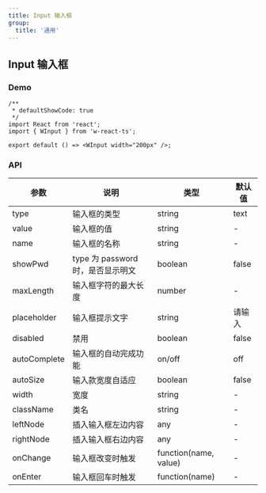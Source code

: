 ```yaml
---
title: Input 输入框
group:
  title: '通用'
---
```


## Input 输入框

### Demo

```tsx
/**
 * defaultShowCode: true
 */
import React from 'react';
import { WInput } from 'w-react-ts';

export default () => <WInput width="200px" />;
```

### API

| 参数         | 说明                              | 类型                  | 默认值 |
| ------------ | --------------------------------- | --------------------- | ------ |
| type         | 输入框的类型                      | string                | text   |
| value        | 输入框的值                        | string                | -      |
| name         | 输入框的名称                      | string                | -      |
| showPwd      | type 为 password 时，是否显示明文 | boolean               | false  |
| maxLength    | 输入框字符的最大长度              | number                | -      |
| placeholder  | 输入框提示文字                    | string                | 请输入 |
| disabled     | 禁用                              | boolean               | false  |
| autoComplete | 输入框的自动完成功能              | on/off                | off    |
| autoSize     | 输入款宽度自适应                  | boolean               | false  |
| width        | 宽度                              | string                | -      |
| className    | 类名                              | string                | -      |
| leftNode     | 插入输入框左边内容                | any                   | -      |
| rightNode    | 插入输入框右边内容                | any                   | -      |
| onChange     | 输入框改变时触发                  | function(name, value) | -      |
| onEnter      | 输入框回车时触发                  | function(name)        | -      |
